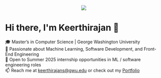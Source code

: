 <h3 align="center"><img src="https://user-images.githubusercontent.com/74038190/221352995-5ac18bdf-1a19-4f99-bbb6-77559b220470.gif"/></h3>

# Hi there, I'm Keerthirajan 👋

🎓 Master’s in Computer Science | George Washington University  
🌟 Passionate about Machine Learning, Software Development, and Front-End Engineering  
🚀 Open to Summer 2025 internship opportunities in ML / software engineering roles  
📫 Reach me at keerthirajans@gwu.edu or check out my [Portfolio](https://keerthirajan-personal-portfolio.netlify.app/)  

